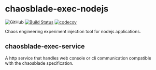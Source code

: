 # chaosblade-exec-nodejs

![GitHub](https://img.shields.io/github/license/chaosblade-io/chaosblade-exec-nodejs)
[![Build Status](https://travis-ci.org/chaosblade-io/chaosblade-exec-nodejs.svg?branch=master)](https://travis-ci.org/chaosblade-io/chaosblade-exec-nodejs)
[![codecov](https://codecov.io/gh/chaosblade-io/chaosblade-exec-nodejs/branch/master/graph/badge.svg)](https://codecov.io/gh/chaosblade-io/chaosblade-exec-nodejs)

Chaos engineering experiment injection tool for nodejs applications.

## chaosblade-exec-service
A http service that handles web console or cli communication compatible with the chaosblade specification.
